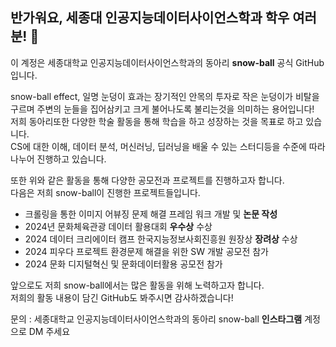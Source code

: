 ## 반가워요, 세종대 인공지능데이터사이언스학과 학우 여러분! 👋

이 계정은 세종대학교 인공지능데이터사이언스학과의 동아리 **snow-ball** 공식 GitHub입니다.

snow-ball effect, 일명 눈덩이 효과는 장기적인 안목의 투자로 작은 눈덩이가 비탈을 구르며 주변의 눈들을 집어삼키고 크게 불어나도록 불리는것을 의미하는 용어입니다!  
저희 동아리또한 다양한 학술 활동을 통해 학습을 하고 성장하는 것을 목표로 하고 있습니다.  
CS에 대한 이해, 데이터 분석, 머신러닝, 딥러닝을 배울 수 있는 스터디등을 수준에 따라 나누어 진행하고 있습니다.

또한 위와 같은 활동을 통해 다양한 공모전과 프로젝트를 진행하고자 합니다.  
다음은 저희 snow-ball이 진행한 프로젝트들입니다.

- 크롤링을 통한 이미지 어뷰징 문제 해결 프레임 워크 개발 및 **논문 작성**
- 2024년 문화체육관광 데이터 활용대회 **우수상** 수상
- 2024 데이터 크리에이터 캠프 한국지능정보사회진흥원 원장상 **장려상** 수상
- 2024 피우다 프로젝트 환경문제 해결을 위한 SW 개발 공모전 참가
- 2024 문화 디지털혁신 및 문화데이터활용 공모전 참가

앞으로도 저희 snow-ball에서는 많은 활동을 위해 노력하고자 합니다.  
저희의 활동 내용이 담긴 GitHub도 봐주시면 감사하겠습니다!

문의 : 세종대학교 인공지능데이터사이언스학과의 동아리 snow-ball **인스타그램** 계정으로 DM 주세요 
